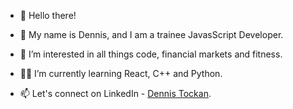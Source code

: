 - 👋 Hello there!
- 👨 My name is Dennis, and I am a trainee JavasScript Developer.


- 👀 I’m interested in all things code, financial markets and fitness.
- 👨‍💻 I’m currently learning React, C++ and Python.
- 📫 Let's connect on LinkedIn - [Dennis Tockan](https://www.linkedin.com/in/dennis-tockan-8b109a18b/).

<!---
DennisTockan/DennisTockan is a ✨ special ✨ repository because its `README.md` (this file) appears on your GitHub profile.
You can click the Preview link to take a look at your changes.
--->
